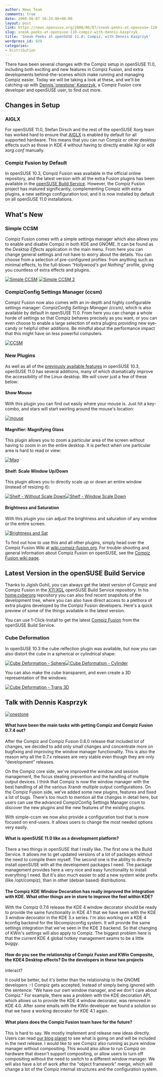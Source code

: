 ```yaml
---
author: News Team
comments: true
date: 2008-06-07 16:24:06+00:00
layout: post
link: https://news.opensuse.org/2008/06/07/sneak-peeks-at-opensuse-110-compiz-with-dennis-kasprzyk/
slug: sneak-peeks-at-opensuse-110-compiz-with-dennis-kasprzyk
title: 'Sneak Peeks at openSUSE 11.0: Compiz, with Dennis Kasprzyk'
wordpress_id: 829
categories:
- Distribution
---
```


There have been several changes with the Compiz setup in openSUSE 11.0, including both exciting and new features in Compiz Fusion, and extra developments behind-the-scenes which make running and managing Compiz easier. Today we will be taking a look at these, and we'll be catching up with [Dennis 'onestone' Kasprzyk](//dev.compiz-fusion.org/~onestone/blog/), a Compiz Fusion core developer and openSUSE user, to find out more.

<!-- more -->

## Changes in Setup







### AIGLX


For openSUSE 11.0, Stefan Dirsch and the rest of the openSUSE Xorg team has worked hard to ensure that [AIGLX](//opensuse.org/AIGLX) is enabled by default for all supported hardware. This means that you can run Compiz or other desktop effects such as those in KDE 4 without having to directly enable Xgl or edit _xorg.conf_ manually.



### Compiz Fusion by Default



In openSUSE 10.3, Compiz Fusion was available in the official online repository, and the latest version with all the extra Fusion plugins has been available in the [openSUSE Build Service](//opensuse.org/Compiz_Fusion). However, the Compiz Fusion project has matured significantly, complementing Compiz with extra plugins, a new settings configuration tool, and it is now installed by default on all openSUSE 11.0 installations.



## What's New







### Simple CCSM



Compiz Fusion comes with a simple settings manager which also allows you to enable and disable Compiz in both KDE and GNOME. It can be found as the _Desktop Effects_ application in the main menu. From here you can change general settings and not have to worry about the details. You can choose from a selection of pre-configured profiles: from anything such as minimal effects, to the full-blown _"Hollywood's got Nothing"_ profile, giving you countless of extra effects and plugins.



[![Simple CCSM](/wp-content/uploads/2008/06/simple-ccsm.jpeg)](/wp-content/uploads/2008/06/simple-ccsm.jpeg)  [![Simple CCSM 2](/wp-content/uploads/2008/06/simple-ccsm1.jpeg)](/wp-content/uploads/2008/06/simple-ccsm1.jpeg)





### CompizConfig Settings Manager (ccsm)



Compiz Fusion now also comes with an in-depth and highly configurable settings manager: _CompizConfig Settings Manager (ccsm)_, which is also available by default in openSUSE 11.0. From here you can change a whole horde of settings so that Compiz behaves precisely as you want, or you can even choose to enable a large selection of extra plugins providing new eye-candy or helpful other additions. Be mindful about the performance impact that this might have on less powerful computers.



[![CCSM](/wp-content/uploads/2008/06/ccsm.jpeg)](/wp-content/uploads/2008/06/ccsm.jpeg)





### New Plugins


As well as all of the [previously available features](//news.opensuse.org/2007/09/04/sneak-peeks-at-opensuse-103-compiz-and-compiz-fusion/) in openSUSE 10.3, openSUSE 11.0 has several additions, many of which dramatically improve the accessibility of the Linux desktop. We will cover just a few of these below:



#### Show Mouse



With this plugin you can find out easily where your mouse is. Just hit a key-combo, and stars will start swirling around the mouse's location:



[![mouse](/wp-content/uploads/2008/06/mouse.jpeg)](/wp-content/uploads/2008/06/mouse.jpeg)





#### Magnifier: Magnifying Glass



This plugin allows you to zoom a particular area of the screen without having to zoom in on the entire desktop. It is perfect when one particular area is hard to read or view:



[![Mag](/wp-content/uploads/2008/06/mag.jpeg)](/wp-content/uploads/2008/06/mag.jpeg)





#### Shelf: Scale Window Up/Down



This plugin allows you to directly scale up or down an entire window (instead of resizing it):




[![Shelf - Without Scale Down](/wp-content/uploads/2008/06/shelf-1.jpeg)](/wp-content/uploads/2008/06/shelf-1.jpeg)[![Shelf - Window Scale Down](/wp-content/uploads/2008/06/shelf-2.jpeg)](/wp-content/uploads/2008/06/shelf-2.jpeg)





#### Brightness and Saturation



With this plugin you can adjust the brightness and saturation of any window or the entire screen. 



[![Brightness and Sat](/wp-content/uploads/2008/06/saturation.jpeg)](/wp-content/uploads/2008/06/saturation.jpeg)



To find out how to use this and all other plugins, simply head over the Compiz Fusion Wiki at [wiki.compiz-fusion.org](//wiki.compiz-fusion.org/). For trouble-shooting and general information about Compiz Fusion on openSUSE, see the [Compiz Fusion wiki page](//opensuse.org/Compiz_Fusion).


## Latest Version in the openSUSE Build Service





Thanks to Jigish Gohil, you can always get the latest version of Compiz and Compiz Fusion in the [X11:XGL](//download.opensuse.org/repositories/X11:/XGL/) openSUSE Build Service repository. In his [home:cyberorg](//download.opensuse.org/repositories/home:/cyberorg/) repository you can also find recent snapshots of the development tree, where you can also have direct access to a plethora of extra plugins developed by the Compiz Fusion developers. Here's a quick preview of some of the things available in the latest version.

You can use 1-Click-Install to get the latest [Compiz Fusion](//opensuse.org/Compiz_Fusion) from the openSUSE Build Service.



### Cube Deformation



In openSUSE 10.3 the cube relfection plugin was available, but now you can also distort the cube in a spherical or cylindrical shape:



[![Cube Deformation - Sphere](/wp-content/uploads/2008/06/cube-deform-sphere.jpeg)](/wp-content/uploads/2008/06/cube-deform-sphere.jpeg)[![Cube Deformation - Cylinder](/wp-content/uploads/2008/06/cube-deform-cylinder.jpeg)](/wp-content/uploads/2008/06/cube-deform-cylinder.jpeg)



You can also make the cube transparent, and even create a 3D representation of the windows:



[![Cube Deformation - Trans 3D](/wp-content/uploads/2008/06/cube-deform-trans.jpeg)](/wp-content/uploads/2008/06/cube-deform-trans.jpeg)





## Talk with Dennis Kasprzyk







[![onestone](/wp-content/uploads/2008/06/onestone.jpg)](/wp-content/uploads/2008/06/onestone.jpg)




#### What have been the main tasks with getting Compiz and Compiz Fusion 0.7.4 out?



After the Compiz and Compiz Fusion 0.6.0 release that included lot of changes, we decided to add only small changes and concentrate more on bugfixing and improving the window manager functionality. This is also the reason why all the 0.7.x releases are very stable even though they are only "development" releases. 

On the Compiz core side, we've improved the window and session management, the focus stealing prevention and the handling of multiple output devices. I think that Compiz is now the window manager with the best handling of all the various Xrandr multiple output configurations. On the Compiz Fusion side, we've added some new plugins, features and fixed a lot of bugs. There's too much to mention all the changes in detail here, but users can use the advanced CompizConfig Settings Manager ccsm to discover the new plugins and the new features of the existing plugins. 

With simple-ccsm we now also provide a configuration tool that is more focused on end-users. It allows users to change the most needed options very easily.



#### What is openSUSE 11.0 like as a development platform?



There a two things in openSUSE that I really like. The first one is the Build Service. It allows me to get updated versions of a lot of packages without the need to compile them myself. The second one is the ability to directly install openSUSE with all the development packages I need. The package management provides here a very nice and easy functionality to install everything I need. But it's also much easier to add a new system wide prefix (like /opt/compiz), than in other (debian based) distributions.



#### The Compiz KDE Window Decoration has really improved the integration with KDE. What other things are in store to improve the feel within KDE?



With the Compiz 0.7.6 release the KDE 4 window decorator should be ready to provide the same functionality in KDE 4.1 that we have seen with the KDE 3 window decorator in the KDE 3.x series. I'm also working on a KDE 4 kconfig backend for the libcompizconfig system. It will provide the same settings integration that we've seen in the KDE 3 backend. So that changing of KWin's settings will also apply to Compiz. The biggest problem here is that the current KDE 4 global hotkey management seams to be a little buggy.



#### How do you see the relationship of Compiz Fusion and KWin Composite, the KDE4 Desktop effects? Do the developers in these two projects
interact?



It could be better, but it's better than the relationship to the GNOME developers :-) Compiz gets accepted, instead of simply being ignored with the sentence: "We have our own window manager, and we don't care about Compiz." For example, there was a problem with the KDE decoration API, which allows us to provide the KDE 4 window decorator, was removed in KDE 4.0. After some emails with the KWin developer we found a solution so that we have a working decorator for KDE 4.1 again.



#### What plans does the Compiz Fusion team have for the future?



This is hard to say. We mostly implement and release new ideas directly. Users can read [our blog planet](//planet.compiz-fusion.org) to see what is going on and will be included in the next release. I would like to see Compiz also running as pure window manager without compositing. This would also allow to run Compiz on hardware that doesn't support compositing, or allow users to turn off compositing without the need to switch to a different window manager. We will also have a lot of work after the "object framework" merge, which will change a lot of the Compiz internal structures and the configuration system.
